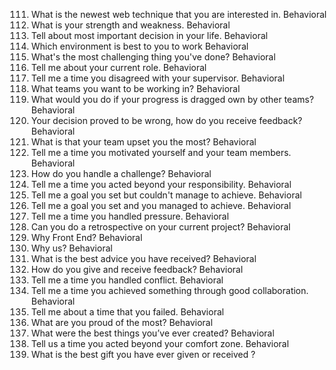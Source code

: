 111. What is the newest web technique that you are interested in.
     Behavioral
112. What is your strength and weakness.
     Behavioral
113. Tell about most important decision in your life.
     Behavioral
114. Which environment is best to you to work
     Behavioral
115. What's the most challenging thing you've done?
     Behavioral
116. Tell me about your current role.
     Behavioral
117. Tell me a time you disagreed with your supervisor.
     Behavioral
118. What teams you want to be working in?
     Behavioral
119. What would you do if your progress is dragged own by other teams?
     Behavioral
120. Your decision proved to be wrong, how do you receive feedback?
     Behavioral
121. What is that your team upset you the most?
     Behavioral
122. Tell me a time you motivated yourself and your team members.
     Behavioral
123. How do you handle a challenge?
     Behavioral
124. Tell me a time you acted beyond your responsibility.
     Behavioral
125. Tell me a goal you set but couldn't manage to achieve.
     Behavioral
126. Tell me a goal you set and you managed to achieve.
     Behavioral
127. Tell me a time you handled pressure.
     Behavioral
128. Can you do a retrospective on your current project?
     Behavioral
129. Why Front End?
     Behavioral
130. Why us?
     Behavioral
131. What is the best advice you have received?
     Behavioral
132. How do you give and receive feedback?
     Behavioral
133. Tell me a time you handled conflict.
     Behavioral
134. Tell me a time you achieved something through good collaboration.
     Behavioral
135. Tell me about a time that you failed.
     Behavioral
136. What are you proud of the most?
     Behavioral
137. What were the best things you’ve ever created?
     Behavioral
138. Tell us a time you acted beyond your comfort zone.
     Behavioral
139. What is the best gift you have ever given or received ?
